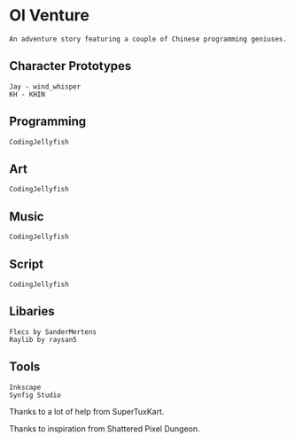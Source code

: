 # OI Venture

    An adventure story featuring a couple of Chinese programming geniuses.

## Character Prototypes

    Jay - wind_whisper
    KH - KHIN

## Programming

    CodingJellyfish

## Art

    CodingJellyfish

## Music

    CodingJellyfish

## Script

    CodingJellyfish

## Libaries

    Flecs by SanderMertens
    Raylib by raysan5

## Tools

    Inkscape
    Synfig Studio

Thanks to a lot of help from SuperTuxKart.

Thanks to inspiration from Shattered Pixel Dungeon.